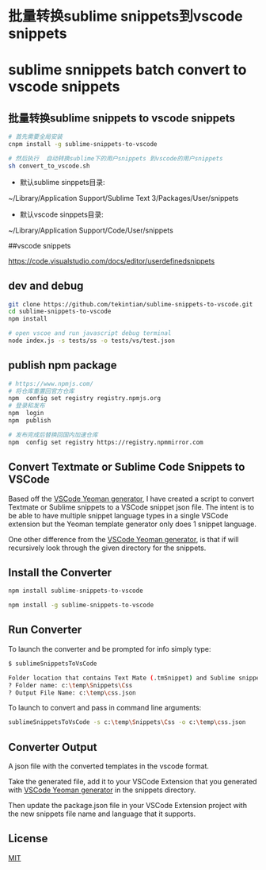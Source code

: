 # 批量转换sublime snippets到vscode snippets

# sublime snnippets batch convert to vscode snippets


## 批量转换sublime snippets to vscode snippets

~~~sh
# 首先需要全局安装
cnpm install -g sublime-snippets-to-vscode

# 然后执行  自动转换sublime下的用户snippets 到vscode的用户snippets
sh convert_to_vscode.sh

~~~



- 默认sublime sinppets目录:

~/Library/Application Support/Sublime Text 3/Packages/User/snippets



- 默认vscode sinppets目录:

~/Library/Application Support/Code/User/snippets

##vscode snippets

https://code.visualstudio.com/docs/editor/userdefinedsnippets



## dev and debug

~~~sh
git clone https://github.com/tekintian/sublime-snippets-to-vscode.git
cd sublime-snippets-to-vscode
npm install

# open vscoe and run javascript debug terminal
node index.js -s tests/ss -o tests/vs/test.json

~~~



## publish npm package

~~~sh
# https://www.npmjs.com/
# 将仓库重置回官方仓库
npm  config set registry registry.npmjs.org
# 登录和发布
npm  login
npm  publish

# 发布完成后替换回国内加速仓库
npm  config set registry https://registry.npmmirror.com

~~~


## Convert Textmate or Sublime Code Snippets to VSCode

Based off the [VSCode Yeoman generator](https://github.com/Microsoft/vscode-generator-code), I have created a script to convert Textmate or Sublime snippets to a VSCode snippet json file. The intent is to be able to have multiple snippet language types in a single VSCode extension but the Yeoman template generator only does 1 snippet language.

One other difference from the [VSCode Yeoman generator](https://github.com/Microsoft/vscode-generator-code), is that if will recursively look through the given directory for the snippets.

## Install the Converter

```bash
npm install sublime-snippets-to-vscode
```

```bash
npm install -g sublime-snippets-to-vscode
```


## Run Converter

To launch the converter and be prompted for info simply type:

```bash
$ sublimeSnippetsToVsCode

Folder location that contains Text Mate (.tmSnippet) and Sublime snippets (.sublime-snippet)
? Folder name: c:\temp\Snippets\Css
? Output File Name: c:\temp\css.json
```

To launch to convert and pass in command line arguments:

```bash
sublimeSnippetsToVsCode -s c:\temp\Snippets\Css -o c:\temp\css.json
```
## Converter Output

A json file with the converted templates in the vscode format.

Take the generated file, add it to your VSCode Extension that you generated with [VSCode Yeoman generator](https://github.com/Microsoft/vscode-generator-code) in the snippets directory.

Then update the package.json file in your VSCode Extension project with the new snippets file name and language that it supports.

## License

[MIT](LICENSE)
